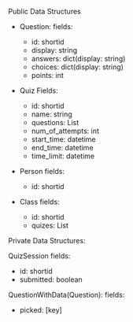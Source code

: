Public Data Structures

- Question:
 fields:
  - id: shortid
  - display: string
  - answers: dict<key>(display: string)
  - choices: dict<key>(display: string)
  - points: int

- Quiz
 Fields:
  - id: shortid
  - name: string
  - questions: List<Question>
  - num\_of\_attempts: int
  - start\_time: datetime
  - end\_time: datetime
  - time\_limit: datetime

- Person
 fields:
  - id: shortid

- Class 
 fields:
  - id: shortid
  - quizes: List<QuizesInProgress>

Private Data Structures:

QuizSession
 fields:
  - id: shortid
  - submitted: boolean

QuestionWithData(Question):
 fields:
  - picked: [key]

